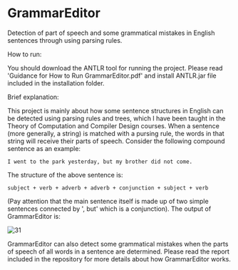 # GrammarEditor

Detection of part of speech and some grammatical mistakes in English sentences through using parsing rules.

How to run: 

You should download the ANTLR tool for running the project. Please read 'Guidance for How to Run GrammarEditor.pdf' and install ANTLR.jar file included in the installation folder.

Brief explanation:

This project is mainly about how some sentence structures in English can be detected using parsing rules and trees, which I have been taught in the Theory of Computation and Compiler Design courses. When a sentence (more generally, a string) is matched with a pursing rule, the words in that string will receive their parts of speech. Consider the following compound sentence as an example:

`
I went to the park yesterday, but my brother did not come.
`

The structure of the above sentence is:

`
subject + verb + adverb + adverb + conjunction + subject + verb
`

(Pay attention that the main sentence itself is made up of two simple sentences connected by ', but' which is a conjunction). The output of GrammarEditor is:

![31](https://github.com/amirmahdiansaripour/SRAM/assets/92050925/e3b98b0c-2c66-4cdd-b4f4-3eb90bd50ec4)

GrammarEditor can also detect some grammatical mistakes when the parts of speech of all words in a sentence are determined. Please read the report included in the repository for more details about how GrammarEditor works.
